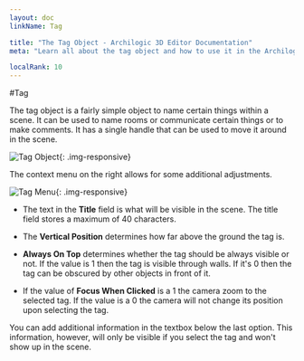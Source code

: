 ```yaml
---
layout: doc
linkName: Tag

title: "The Tag Object - Archilogic 3D Editor Documentation"
meta: "Learn all about the tag object and how to use it in the Archilogic 3D Editor. Check out our documentation."

localRank: 10
---
```


#Tag

The tag object is a fairly simple object to name certain things within a scene. It can be used to name rooms or communicate certain things or to make comments.
It has a single handle that can be used to move it around in the scene.

![Tag Object]({{site.path}}/assets/images/Architecture-Tag-Object.jpg){: .img-responsive}

The context menu on the right allows for some additional adjustments.

![Tag Menu]({{site.path}}/assets/images/Architecture-Tag-Menu.jpg){: .img-responsive}

* The text in the **Title** field is what will be visible in the scene. The title field stores a maximum of 40 characters.

* The **Vertical Position** determines how far above the ground the tag is.

* **Always On Top** determines whether the tag should be always visible or not. If the value is 1 then the tag is visible through walls. If it's 0 then the tag can be obscured by other objects in front of it.

* If the value of **Focus When Clicked** is a 1 the camera zoom to the selected tag. If the value is a 0 the camera will not change its position upon selecting the tag.

You can add additional information in the textbox below the last option. This information, however, will only be visible if you select the tag and won't show up in the scene.
